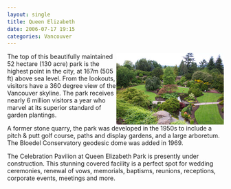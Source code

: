```yaml
---
layout: single
title: Queen Elizabeth
date: 2006-07-17 19:15
categories: Vancouver
---
```

<img src="/public/uploads/2006/07/mainphoto_qepark.jpg" id="image37" alt="Queen Elizabeth" align="right" />

The top of this beautifully maintained 52 hectare (130 acre) park is the highest point in the city, at 167m (505 ft) above sea level. From the lookouts, visitors have a 360 degree view of the Vancouver skyline. The park receives nearly 6 million visitors a year who marvel at its superior standard of garden plantings.

A former stone quarry, the park was developed in the 1950s to include a pitch &amp; putt golf course, paths and display gardens, and a large arboretum. The Bloedel Conservatory geodesic dome was added in 1969.

The Celebration Pavilion at Queen Elizabeth Park is presently under construction. This stunning covered facility is a perfect spot for wedding ceremonies, renewal of vows, memorials, baptisms, reunions, receptions, corporate events, meetings and more.
